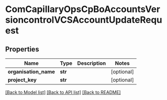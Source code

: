 # ComCapillaryOpsCpBoAccountsVersioncontrolVCSAccountUpdateRequest

## Properties
Name | Type | Description | Notes
------------ | ------------- | ------------- | -------------
**organisation_name** | **str** |  | [optional] 
**project_key** | **str** |  | [optional] 

[[Back to Model list]](../README.md#documentation-for-models) [[Back to API list]](../README.md#documentation-for-api-endpoints) [[Back to README]](../README.md)

